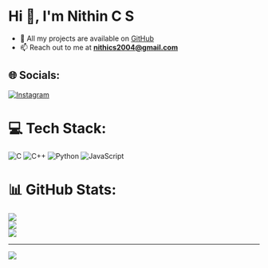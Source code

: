 # Hi 👋, I'm Nithin C S

- 🔭 All my projects are available on [GitHub](
)
- 📫 Reach out to me at **nithics2004@gmail.com**

## 🌐 Socials:
[![Instagram](https://img.shields.io/badge/Instagram-%23E4405F.svg?logo=Instagram&logoColor=white)](https://instagram.com/nithics2956) 

# 💻 Tech Stack:
![C](https://img.shields.io/badge/c-%2300599C.svg?style=for-the-badge&logo=c&logoColor=white) ![C++](https://img.shields.io/badge/c++-%2300599C.svg?style=for-the-badge&logo=c%2B%2B&logoColor=white) ![Python](https://img.shields.io/badge/python-3670A0?style=for-the-badge&logo=python&logoColor=ffdd54) ![JavaScript](https://img.shields.io/badge/javascript-%23323330.svg?style=for-the-badge&logo=javascript&logoColor=%23F7DF1E)

# 📊 GitHub Stats:
![](https://github-readme-stats.vercel.app/api?username=NITHINCS2004&theme=dark&hide_border=false&include_all_commits=false&count_private=false)<br/>
![](https://github-readme-streak-stats.herokuapp.com/?user=NITHINCS2004&theme=dark&hide_border=false)<br/>
![](https://github-readme-stats.vercel.app/api/top-langs/?username=NITHINCS2004&theme=dark&hide_border=false&include_all_commits=false&count_private=false&layout=compact)

---
[![](https://visitcount.itsvg.in/api?id=NITHINCS2004&icon=0&color=0)](https://visitcount.itsvg.in)
